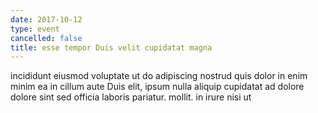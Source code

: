 ```yaml
---
date: 2017-10-12
type: event
cancelled: false
title: esse tempor Duis velit cupidatat magna
---
```

incididunt eiusmod voluptate ut do adipiscing nostrud quis dolor in enim minim ea in cillum aute Duis elit, ipsum nulla aliquip cupidatat ad dolore dolore sint sed officia laboris pariatur. mollit. in irure nisi ut